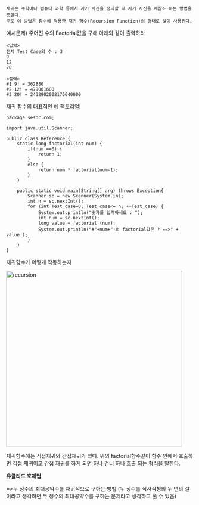 ```
재귀는 수학이나 컴퓨터 과학 등에서 자기 자신을 정의할 때 자기 자신을 재참조 하는 방법을 뜻한다. 
주로 이 방법은 함수에 적용한 재귀 함수(Recursion Function)의 형태로 많이 사용된다.
```

예시문제) 주어진 수의 Factorial값을 구해 아래와 같이 출력하라 
``` 
<입력>
전체 Test Case의 수 : 3 
9
12
20 

<출력>
#1 9! = 362880
#2 12! = 479001600
#3 20! = 2432902008176640000
```

재귀 함수의 대표적인 예 팩토리얼! 
```
package sesoc.com;

import java.util.Scanner;

public class Reference {
	static long factorial(int num) {
		if(num ==0) {
			return 1; 
		}
		else {
			return num * factorial(num-1);
		}
	}
	
	public static void main(String[] arg) throws Exception{
		Scanner sc = new Scanner(System.in); 
		int n = sc.nextInt(); 
		for (int Test_case=0; Test_case<= n; ++Test_case) {
			System.out.println("숫자를 입력하세요 : "); 
			int num = sc.nextInt(); 
			long value = factorial (num); 
			System.out.println("#"+num+"!의 factorial값은 ? ==>" + value );
		}
	}
}

```
재귀함수가 어떻게 작동하는지 

<img width="472" alt="recursion" src="https://user-images.githubusercontent.com/54971846/81273258-97cdfd00-9089-11ea-98e6-64582fd819c0.png">

재귀함수에는 직접재귀와 간접재귀가 있다. 
위의  factorial함수같이 함수 안에서 호출하면 직접 재귀이고 간접 재귀를 하게 되면 하나 건너 하나 호출 되는 형식을 말한다. 

<b>유클리드 호제법</b> 

=>두 정수의 최대공약수를 재귀적으로 구하는 방법 
  (두 정수를 직사각형의 두 변의 길이라고 생각하면 두 정수의 최대공약수를 구하는 문제라고 생각하고 풀 수 있음) 
  

  


